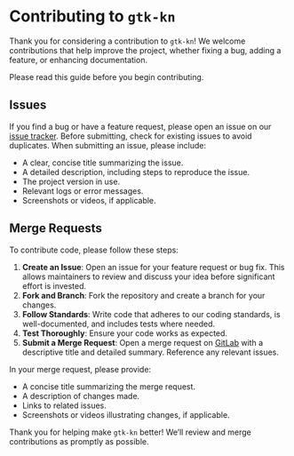 # Contributing to `gtk-kn`

Thank you for considering a contribution to `gtk-kn`! We welcome contributions that help improve the project, whether
fixing a bug, adding a feature, or enhancing documentation.

Please read this guide before you begin contributing.

## Issues

If you find a bug or have a feature request, please open an issue on
our [issue tracker](https://gitlab.com/gtk-kn/gtk-kn/-/issues). Before submitting, check for existing issues to avoid
duplicates. When submitting an issue, please include:

- A clear, concise title summarizing the issue.
- A detailed description, including steps to reproduce the issue.
- The project version in use.
- Relevant logs or error messages.
- Screenshots or videos, if applicable.

## Merge Requests

To contribute code, please follow these steps:

1. **Create an Issue**: Open an issue for your feature request or bug fix. This allows maintainers to review and discuss
   your idea before significant effort is invested.
2. **Fork and Branch**: Fork the repository and create a branch for your changes.
3. **Follow Standards**: Write code that adheres to our coding standards, is well-documented, and includes tests where
   needed.
4. **Test Thoroughly**: Ensure your code works as expected.
5. **Submit a Merge Request**: Open a merge request on [GitLab](https://gitlab.com/gtk-kn/gtk-kn/-/merge_requests) with
   a descriptive title and detailed summary. Reference any relevant issues.

In your merge request, please provide:

- A concise title summarizing the merge request.
- A description of changes made.
- Links to related issues.
- Screenshots or videos illustrating changes, if applicable.

Thank you for helping make `gtk-kn` better! We’ll review and merge contributions as promptly as possible.
